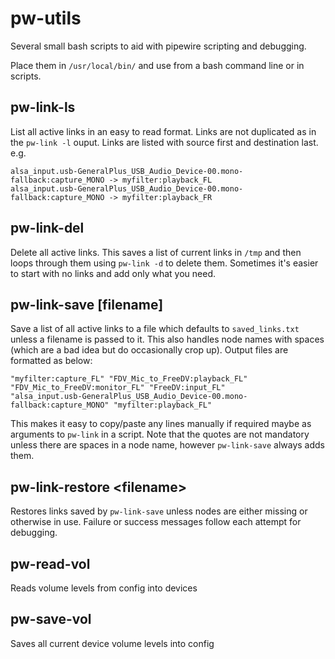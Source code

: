 # pw-utils
Several small bash scripts to aid with pipewire scripting and debugging.

Place them in `/usr/local/bin/` and use from a bash command line or in scripts.

## pw-link-ls
List all active links in an easy to read format. Links are not duplicated as in the `pw-link -l` ouput.
Links are listed with source first and destination last. e.g.
```
alsa_input.usb-GeneralPlus_USB_Audio_Device-00.mono-fallback:capture_MONO -> myfilter:playback_FL
alsa_input.usb-GeneralPlus_USB_Audio_Device-00.mono-fallback:capture_MONO -> myfilter:playback_FR
```
## pw-link-del
Delete all active links.
This saves a list of current links in `/tmp` and then loops through them using `pw-link -d` to delete them.
Sometimes it's easier to start with no links and add only what you need. 

## pw-link-save [filename]
Save a list of all active links to a file which defaults to `saved_links.txt` unless a filename is passed to it.
This also handles node names with spaces (which are a bad idea but do occasionally crop up).
Output files are formatted as below:
```
"myfilter:capture_FL" "FDV_Mic_to_FreeDV:playback_FL"
"FDV_Mic_to_FreeDV:monitor_FL" "FreeDV:input_FL"
"alsa_input.usb-GeneralPlus_USB_Audio_Device-00.mono-fallback:capture_MONO" "myfilter:playback_FL"
```
This makes it easy to copy/paste any lines manually if required maybe as arguments to `pw-link` in a script.
Note that the quotes are not mandatory unless there are spaces in a node name, however `pw-link-save`
always adds them.

## pw-link-restore \<filename\>
Restores links saved by `pw-link-save` unless nodes are either missing or otherwise in use.
Failure or success messages follow each attempt for debugging.

## pw-read-vol
Reads volume levels from config into devices

## pw-save-vol
Saves all current device volume levels into config
